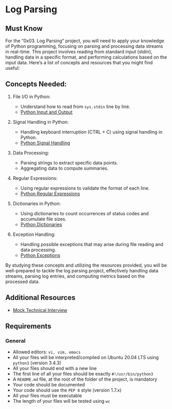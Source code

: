 # Log Parsing

## Must Know
For the “0x03. Log Parsing” project, you will need to apply your knowledge of Python programming, focusing on parsing and processing data streams in real-time. This project involves reading from standard input (stdin), handling data in a specific format, and performing calculations based on the input data. Here’s a list of concepts and resources that you might find useful:

## Concepts Needed:
1. File I/O in Python:

	- Understand how to read from `sys.stdin` line by line.
	- [Python Input and Output](https://docs.python.org/3/tutorial/inputoutput.html)

2. Signal Handling in Python:

	- Handling keyboard interruption (CTRL + C) using signal handling in Python.
	- [Python Signal Handling](https://docs.python.org/3/library/signal.html)

3. Data Processing:

	- Parsing strings to extract specific data points.
	- Aggregating data to compute summaries.

4. Regular Expressions:

	- Using regular expressions to validate the format of each line.
	- [Python Regular Expressions](https://docs.python.org/3/library/re.html)

5. Dictionaries in Python:

	- Using dictionaries to count occurrences of status codes and accumulate file sizes.
	- [Python Dictionaries](https://docs.python.org/3/tutorial/datastructures.html#dictionaries)

6. Exception Handling:

	- Handling possible exceptions that may arise during file reading and data processing.
	- [Python Exceptions](https://docs.python.org/3/tutorial/errors.html)

By studying these concepts and utilizing the resources provided, you will be well-prepared to tackle the log parsing project, effectively handling data streams, parsing log entries, and computing metrics based on the processed data.

## Additional Resources
- [Mock Technical Interview](https://www.youtube.com/watch?v=5dRTK-_Bzd0)

## Requirements
### General
- Allowed editors: `vi, vim, emacs`
- All your files will be interpreted/compiled on Ubuntu 20.04 LTS using `python3` (version 3.4.3)
- All your files should end with a new line
- The first line of all your files should be exactly ``#!/usr/bin/python3``
- A `README.md` file, at the root of the folder of the project, is mandatory
- Your code should be documented
- Your code should use the `PEP 8` style (version 1.7.x)
- All your files must be executable
- The length of your files will be tested using `wc`
